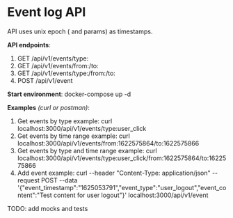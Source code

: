 # Event log API

API uses unix epoch (<from> and <to> params) as timestamps.

**API endpoints**:
1. GET /api/v1/events/type:<type>
2. GET /api/v1/events/from:<from>/to:<to>
3. GET /api/v1/events/type:<type>/from:<from>/to:<to>
4. POST /api/v1/event

**Start environment**: docker-compose up -d

**Examples** _(curl or postman)_:

1. Get events by type example: curl localhost:3000/api/v1/events/type:user_click 
2. Get events by time range example: curl localhost:3000/api/v1/events/from:1622575864/to:1622575866
3. Get events by type and time range example: curl localhost:3000/api/v1/events/type:user_click/from:1622575864/to:1622575866
4. Add event example: curl --header "Content-Type: application/json" --request POST --data '{"event_timestamp":"1625053791","event_type":"user_logout","event_content":"Test content for user logout"}' localhost:3000/api/v1/event


TODO: add mocks and tests